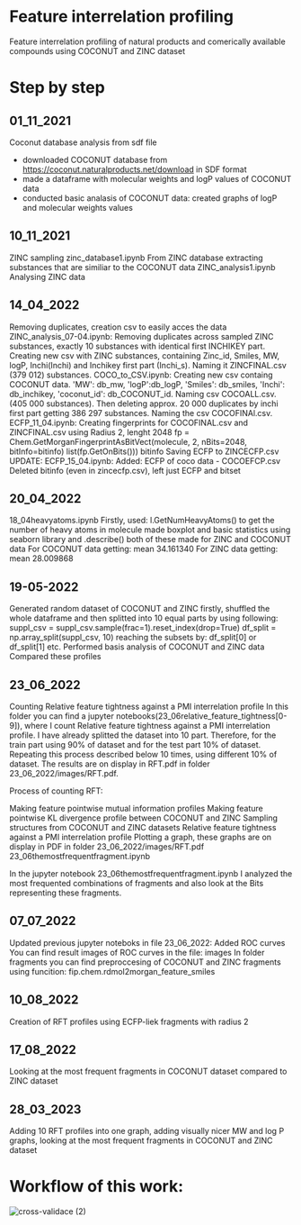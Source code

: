 # Feature interrelation profiling 
Feature interrelation profiling of natural products and comerically available compounds using COCONUT and ZINC dataset
# Step by step
## 01_11_2021
Coconut database analysis from sdf file 
- downloaded COCONUT database from https://coconut.naturalproducts.net/download in SDF format
- made a dataframe with molecular weights and logP values of COCONUT data
- conducted basic analasis of COCONUT data: created graphs of logP and molecular weights values

## 10_11_2021
ZINC sampling
zinc_database1.ipynb From ZINC database extracting substances that are similiar to the COCONUT data
ZINC_analysis1.ipynb Analysing ZINC data

## 14_04_2022
Removing duplicates, creation csv to easily acces the data
ZINC_analysis_07-04.ipynb:
Removing duplicates across sampled ZINC substances, exactly 10 substances with identical first INCHIKEY part.
Creating new csv with ZINC substances, containing Zinc_id, Smiles, MW, logP, Inchi(Inchi) and Inchikey first part (Inchi_s). Naming it ZINCFINAL.csv (379 012) substances.
COCO_to_CSV.ipynb:
Creating new csv containg COCONUT data. 'MW': db_mw, 'logP':db_logP, 'Smiles': db_smiles, 'Inchi': db_inchikey, 'coconut_id': db_COCONUT_id. Naming csv COCOALL.csv. (405 000 substances). Then deleting approx. 20 000 duplicates by inchi first part getting 386 297 substances. Naming the csv COCOFINAl.csv.
ECFP_11_04.ipynb:
Creating fingerprints for COCOFINAL.csv and ZINCFINAL.csv using
Radius 2, lenght 2048
fp = Chem.GetMorganFingerprintAsBitVect(molecule, 2, nBits=2048, bitInfo=bitinfo)
list(fp.GetOnBits())) bitinfo
Saving ECFP to ZINCECFP.csv
UPDATE: ECFP_15_04.ipynb: Added: ECFP of coco data - COCOEFCP.csv Deleted bitinfo (even in zincecfp.csv), left just ECFP and bitset

## 20_04_2022
18_04heavyatoms.ipynb
Firstly, used: l.GetNumHeavyAtoms() to get the number of heavy atoms in molecule
made boxplot and basic statistics using seaborn library and .describe()
both of these made for ZINC and COCONUT data
For COCONUT data getting: mean 34.161340
For ZINC data getting: mean 28.009868

## 19-05-2022
Generated random dataset of COCONUT and ZINC
firstly, shuffled the whole dataframe and then splitted into 10 equal parts
by using following:
suppl_csv = suppl_csv.sample(frac=1).reset_index(drop=True)
df_split = np.array_split(suppl_csv, 10)
reaching the subsets by: df_split[0] or df_split[1] etc.
Performed basis analysis of COCONUT and ZINC data
Compared these profiles

## 23_06_2022
Counting Relative feature tightness against a PMI interrelation profile
In this folder you can find a jupyter notebooks(23_06relative_feature_tightness[0-9]), where I count Relative feature tightness against a PMI interrelation profile. I have already splitted the dataset into 10 part. Therefore, for the train part using 90% of dataset and for the test part 10% of dataset. Repeating this process described below 10 times, using different 10% of dataset. The results are on display in RFT.pdf in folder 23_06_2022/images/RFT.pdf.

Process of counting RFT:

Making feature pointwise mutual information profiles
Making feature pointwise KL divergence profile between COCONUT and ZINC
Sampling structures from COCONUT and ZINC datasets
Relative feature tightness against a PMI interrelation profile
Plotting a graph, these graphs are on display in PDF in folder 23_06_2022/images/RFT.pdf
23_06themostfrequentfragment.ipynb

In the jupyter notebook 23_06themostfrequentfragment.ipynb I analyzed the most frequented combinations of fragments and also look at the Bits representing these fragments.

## 07_07_2022
Updated previous jupyter noteboks in file 23_06_2022:
Added ROC curves
You can find result images of ROC curves in the file: images
In folder fragments you can find preproccesing of COCONUT and ZINC fragments using funcition: fip.chem.rdmol2morgan_feature_smiles

## 10_08_2022

Creation of RFT profiles using ECFP-liek fragments with radius 2

## 17_08_2022
Looking at the most frequent fragments in COCONUT dataset compared to ZINC dataset


## 28_03_2023
Adding 10 RFT profiles into one graph, adding visually nicer MW and log P graphs, looking at the most frequent fragments in COCONUT and ZINC dataset

# Workflow of this work: 
![cross-validace (2)](https://user-images.githubusercontent.com/61705542/231712897-7471c915-236a-4f48-afe1-d7f68d0d15bb.svg)


